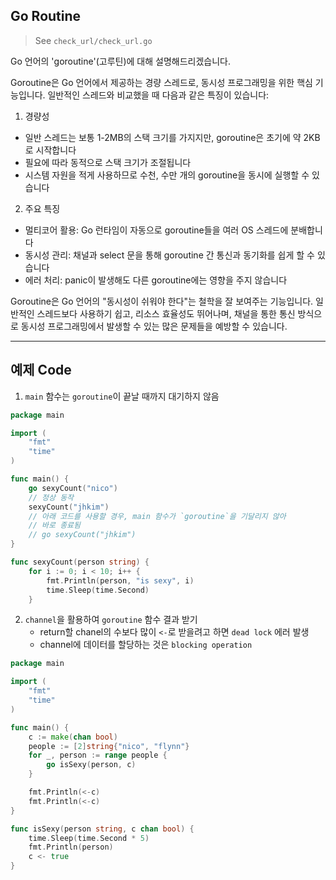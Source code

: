 ## Go Routine
> See `check_url/check_url.go`

Go 언어의 'goroutine'(고루틴)에 대해 설명해드리겠습니다.

Goroutine은 Go 언어에서 제공하는 경량 스레드로, 동시성 프로그래밍을 위한 핵심 기능입니다. 일반적인 스레드와 비교했을 때 다음과 같은 특징이 있습니다:

1. 경량성
- 일반 스레드는 보통 1-2MB의 스택 크기를 가지지만, goroutine은 초기에 약 2KB로 시작합니다
- 필요에 따라 동적으로 스택 크기가 조절됩니다
- 시스템 자원을 적게 사용하므로 수천, 수만 개의 goroutine을 동시에 실행할 수 있습니다

2. 주요 특징
- 멀티코어 활용: Go 런타임이 자동으로 goroutine들을 여러 OS 스레드에 분배합니다
- 동시성 관리: 채널과 select 문을 통해 goroutine 간 통신과 동기화를 쉽게 할 수 있습니다
- 에러 처리: panic이 발생해도 다른 goroutine에는 영향을 주지 않습니다

Goroutine은 Go 언어의 "동시성이 쉬워야 한다"는 철학을 잘 보여주는 기능입니다. 일반적인 스레드보다 사용하기 쉽고, 리소스 효율성도 뛰어나며, 채널을 통한 통신 방식으로 동시성 프로그래밍에서 발생할 수 있는 많은 문제들을 예방할 수 있습니다.

---

## 예제 Code

1. `main` 함수는 `goroutine`이 끝날 때까지 대기하지 않음

```go
package main

import (
	"fmt"
	"time"
)

func main() {
    go sexyCount("nico")
    // 정상 동작
    sexyCount("jhkim")
    // 아래 코드를 사용할 경우, main 함수가 `goroutine`을 기달리지 않아
    // 바로 종료됨
    // go sexyCount("jhkim") 
}

func sexyCount(person string) {
	for i := 0; i < 10; i++ {
		fmt.Println(person, "is sexy", i)
		time.Sleep(time.Second)
	}
```

2. `channel`을 활용하여 `goroutine` 함수 결과 받기
    - return할 chanel의 수보다 많이 `<-`로 받을려고 하면 `dead lock` 에러 발생
    - channel에 데이터를 할당하는 것은 `blocking operation`
```go
package main

import (
	"fmt"
	"time"
)

func main() {
    c := make(chan bool)
	people := [2]string{"nico", "flynn"}
	for _, person := range people {
		go isSexy(person, c)
	}

    fmt.Println(<-c)
    fmt.Println(<-c)
}

func isSexy(person string, c chan bool) {
	time.Sleep(time.Second * 5)
	fmt.Println(person)
	c <- true
}
```